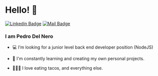 # Hello! 👋
[![Linkedin Badge](https://img.shields.io/badge/-Pedro%20Del%20Nero-blue?style=flat-square&logo=Linkedin&logoColor=white&link=https://www.linkedin.com/in/pdelnero/)](https://www.linkedin.com/in/pdelnero/)
[![Mail Badge](https://img.shields.io/badge/-pedr.delnero@gmail.com-8B89CC?style=flat-square&logo=Protonmail&logoColor=white&link=mailto:pedr.delnero@gmail.com)](mailto:pedr.delnero@gmail.com)
<!-- <a href="https://piraces.dev/"><img alt="Robot logo" src="https://github.com/piraces/piraces/raw/master/robot_dark.png" align="right" height="150" /></a> -->

### I am Pedro Del Nero

- 💻 I’m looking  for a junior level back end developer position (NodeJS)

- 🌱 I'm constantly learning and creating my own personal projects.

-  🥑🥞🌮 I love eating tacos, and everything else.


